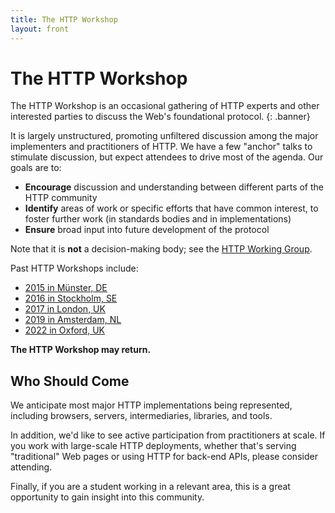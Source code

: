 ```yaml
---
title: The HTTP Workshop
layout: front
---
```


# The HTTP Workshop

The HTTP Workshop is an occasional gathering of HTTP experts and other interested parties to discuss the Web's foundational protocol.
{: .banner}

It is largely unstructured, promoting unfiltered discussion among the major implementers and
practitioners of HTTP. We have a few "anchor" talks to stimulate discussion, but expect attendees
to drive most of the agenda. Our goals are to:

* **Encourage** discussion and understanding between different parts of the HTTP community
* **Identify** areas of work or specific efforts that have common interest, to foster further work (in standards bodies and in implementations)
* **Ensure** broad input into future development of the protocol

Note that it is **not** a decision-making body; see the [HTTP Working Group](https://httpwg.org).

Past HTTP Workshops include:

* [2015 in Münster, DE](https://github.com/HTTPWorkshop/workshop2015/wiki/2015-Report)
* [2016 in Stockholm, SE](https://github.com/HTTPWorkshop/workshop2016/wiki/Report)
* [2017 in London, UK](https://github.com/HTTPWorkshop/workshop2017/wiki/Report)
* [2019 in Amsterdam, NL](https://github.com/HTTPWorkshop/workshop2019/wiki/Report)
* [2022 in Oxford, UK](https://github.com/HTTPWorkshop/workshop2022/blob/main/report.md)

**The HTTP Workshop may return.**


## Who Should Come

We anticipate most major HTTP implementations being represented, including browsers, servers,
intermediaries, libraries, and tools.

In addition, we'd like to see active participation from practitioners at scale. If you work with
large-scale HTTP deployments, whether that's serving "traditional" Web pages or using HTTP for
back-end APIs, please consider attending.

Finally, if you are a student working in a relevant area, this is a great opportunity to gain
insight into this community.
